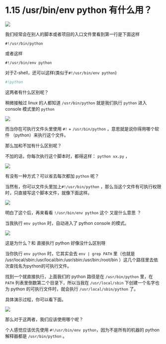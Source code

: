 # 1.15 /usr/bin/env python 有什么用？
![](http://image.iswbm.com/20200804124133.png)

我们经常会在别人的脚本或者项目的入口文件里看到第一行是下面这样

```shell
#!/usr/bin/python
```

或者这样

```shell
#!/usr/bin/env python
```
对于Z-shell，还可以这样(类似于`#!/usr/bin/env python`)
```zsh
#!python
```

这两者有什么区别呢？

稍微接触过 linux 的人都知道 `/usr/bin/python` 就是我们执行 `python` 进入console 模式里的 `python` 

![](http://image.iswbm.com/20200331184021.png)

而当你在可执行文件头里使用 `#!` + `/usr/bin/python` ，意思就是说你得用哪个软件 （python）来执行这个文件。

那么加和不加有什么区别呢？

不加的话，你每次执行这个脚本时，都得这样： `python xx.py` ，

![](http://image.iswbm.com/20200331185034.png)

有没有一种方式？可以省去每次都加 `python` 呢？

当然有，你可以文件头里加上`#!/usr/bin/python` ，那么当这个文件有可执行权限 时，只直接写这个脚本文件，就像下面这样。

![](http://image.iswbm.com/20200331184755.png)

明白了这个后，再来看看 `!/usr/bin/env python` 这个 又是什么意思 ？

当我执行 `env python` 时，自动进入了 python console 的模式。

![](http://image.iswbm.com/20200331185741.png)

这是为什么？和 直接执行 python 好像没什么区别呀

当你执行 `env python` 时，它其实会去 `env | grep PATH` 里（也就是 /usr/local/sbin:/usr/local/bin:/usr/sbin:/usr/bin:/root/bin ）这几个路径里去依次查找名为python的可执行文件。

找到一个就直接执行，上面我们的 python 路径是在 `/usr/bin/python`  里，在 `PATH` 列表里倒数第二个目录下，所以当我在  `/usr/local/sbin` 下创建一个名字也为 python 的可执行文件时，就会执行 `/usr/local/sbin/python` 了。

具体演示过程，你可以看下面。

![](http://image.iswbm.com/20200331190224.png)

那么对于这两者，我们应该使用哪个呢？

个人感觉应该优先使用 `#!/usr/bin/env python`，因为不是所有的机器的 python 解释器都是 `/usr/bin/python` 。

